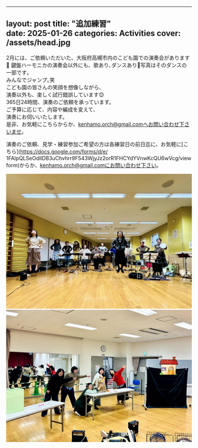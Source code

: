 
---
layout: post
title:  "追加練習"  
date:   2025-01-26 
categories: Activities
cover: /assets/head.jpg
---
  
2月には、ご依頼いただいた、大阪府高槻市内のこども園での演奏会があります🎵
鍵盤ハーモニカの演奏会以外にも、歌あり､ダンスあり💃写真はそのダンスの一部です｡  
みんなでジャンプ｡笑  
こども園の皆さんの笑顔を想像しながら、  
演奏以外も、楽しく試行錯誤しています😊  
365日24時間、演奏のご依頼を承っています。  
ご予算に応じて、内容や編成を変えて、  
演奏にお伺いいたします。  
是非、お気軽にこちらからか、kenhamo.orch@gmail.comへお問い合わせ下さいませ。  

演奏のご依頼、見学・練習参加ご希望の方は各練習日の前日迄に、お気軽に[こちら](https://docs.google.com/forms/d/e/  1FAIpQLSeOdIlDB3uChvhrr9F543WjyJz2orR1FHCYdYVnwKcQU6wVcg/viewform)からか、kenhamo.orch@gmail.comにお問い合わせ下さい。 
  
<img border="0" src="/assets/20250126-1.jpg">  
<img border="0" src="/assets/20250126-2.jpg">  
